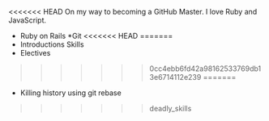 <<<<<<< HEAD
On my way to becoming a GitHub Master. I love Ruby and JavaScript.

* Ruby on Rails
*Git
<<<<<<< HEAD
=======
* Introductions Skills
* Electives
>>>>>>> 0cc4ebb6fd42a98162533769db13e6714112e239
=======
* Killing history using git rebase
>>>>>>> deadly_skills
